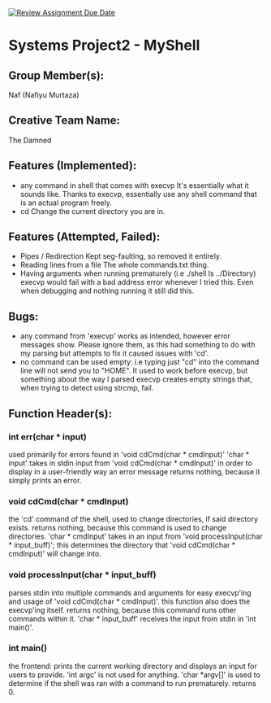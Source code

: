 [![Review Assignment Due Date](https://classroom.github.com/assets/deadline-readme-button-22041afd0340ce965d47ae6ef1cefeee28c7c493a6346c4f15d667ab976d596c.svg)](https://classroom.github.com/a/Tfg6waJb)
# Systems Project2 - MyShell
## Group Member(s):
Naf (Nafiyu Murtaza)
## Creative Team Name:
The Damned
## Features (Implemented):
- any command in shell that comes with execvp
  It's essentially what it sounds like. Thanks to execvp, essentially use any shell command that is an actual program freely.
- cd
  Change the current directory you are in.
## Features (Attempted, Failed):
- Pipes / Redirection
  Kept seg-faulting, so removed it entirely.
- Reading lines from a file
  The whole commands.txt thing.
- Having arguments when running prematurely (i.e ./shell ls ../Directory)
  execvp would fail with a bad address error whenever I tried this. Even when debugging and nothing running it still did this. 
## Bugs:
- any command from 'execvp' works as intended, however error messages show. Please ignore them, as this had something to do with my parsing but attempts to fix it caused issues with 'cd'.
- no command can be used empty: i.e typing just "cd" into the command line will not send you to "HOME". It used to work before execvp, but something about the way I parsed execvp creates empty strings that, when trying to detect using strcmp, fail.
## Function Header(s):
### int err(char * input)
used primarily for errors found in 'void cdCmd(char * cmdInput)'
'char * input' takes in stdin input from 'void cdCmd(char * cmdInput)' in order to display in a user-friendly way an error message
returns nothing, because it simply prints an error.
### void cdCmd(char * cmdInput)
the 'cd' command of the shell, used to change directories, if said directory exists.
returns nothing, because this command is used to change directories.
'char * cmdInput' takes in an input from 'void processInput(char * input_buff)'; this determines the directory that 'void cdCmd(char * cmdInput)' will change into.
### void processInput(char * input_buff)
parses stdin into multiple commands and arguments for easy execvp'ing and usage of 'void cdCmd(char * cmdInput)'.
this function also does the execvp'ing itself.
returns nothing, because this command runs other commands within it.
'char * input_buff' receives the input from stdin in 'int main()'.
### int main()
the frontend: prints the current working directory and displays an input for users to provide.
'int argc' is not used for anything. 'char *argv[]' is used to determine if the shell was ran with a command to run prematurely.
returns 0.
